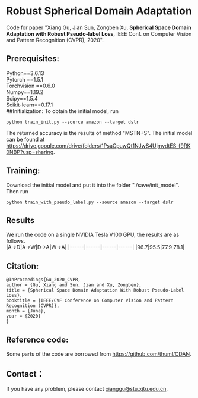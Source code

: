 # Robust Spherical Domain Adaptation
Code for paper "Xiang Gu, Jian Sun, Zongben Xu, **Spherical Space Domain Adaptation with Robust Pseudo-label Loss**, IEEE Conf. on Computer Vision and Pattern Recognition (CVPR), 2020".
## Prerequisites:
Python==3.6.13 <br>
Pytorch ==1.5.1 <br>
Torchvision ==0.6.0 <br>
Numpy==1.19.2 <br>
Scipy==1.5.4 <br>
Scikit-learn==0.17.1 <br>
##Initialization:
To obtain the initial model, run 
```
python train_init.py --source amazon --target dslr
```
The returned accuracy is the results of method "MSTN+S". The initial model can be found at https://drive.google.com/drive/folders/1PsaCpuwQt1NJwS4UjmvdtES_f9RK0NBP?usp=sharing.
## Training:
Download the initial model and put it into the folder "./save/init_model". Then run
```
python train_with_pseudo_label.py --source amazon --target dslr
```
## Results
We run the code on a single NVIDIA Tesla V100 GPU, the results are as follows.<br>
|A->D|A->W|D->A|W->A|
|------|------|------|------|
|96.7|95.5|77.9|78.1|
## Citation:
```
@InProceedings{Gu_2020_CVPR,
author = {Gu, Xiang and Sun, Jian and Xu, Zongben},
title = {Spherical Space Domain Adaptation With Robust Pseudo-Label Loss},
booktitle = {IEEE/CVF Conference on Computer Vision and Pattern Recognition (CVPR)},
month = {June},
year = {2020}
}
```
## Reference code:
Some parts of the code are borrowed from https://github.com/thuml/CDAN.
## Contact：
If you have any problem, please contact xianggu@stu.xjtu.edu.cn.
